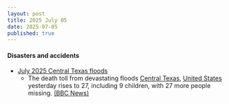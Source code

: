```yaml
---
layout: post
title: 2025 July 05
date: 2025-07-05
published: true
---
```



#### Disasters and accidents

* [July 2025 Central Texas floods](https://en.wikipedia.org/wiki/July_2025_Central_Texas_floods "July 2025 Central Texas floods")
  * The death toll from devastating floods [Central Texas](https://en.wikipedia.org/wiki/Central_Texas "Central Texas"), [United States](https://en.wikipedia.org/wiki/United_States "United States") yesterday rises to 27, including 9 children, with 27 more people missing. [(BBC News)](https://www.bbc.com/news/live/c15np18yy24t?page=4)
